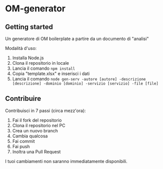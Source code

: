 # OM-generator

## Getting started
Un generatore di OM boilerplate a partire da un documento di "analisi"

Modalità d'uso:
1. Installa Node.js
2. Clona il repositorio in locale
3. Lancia il comando `npm install`
4. Copia "template.xlsx" e inserisci i dati
5. Lancia il comando `node gen-serv -autore [autore] -descrizione [descrizione] -dominio [dominio] -servizio [servizio] -file [file]`

## Contribuire
Contribuisci in 7 passi (circa mezz'ora):

1. Fai il fork del repositorio
2. Clona il repositorio nel PC
3. Crea un nuovo branch
4. Cambia qualcosa
5. Fai commit
6. Fai push
7. Inoltra una Pull Request

I tuoi cambiamenti non saranno immediatamente disponibili.
